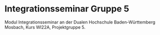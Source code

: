 # Integrationsseminar Gruppe 5
Modul Integrationsseminar an der Dualen Hochschule Baden-Württemberg Mosbach, Kurs WI22A, Projektgruppe 5.

